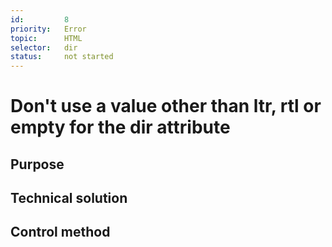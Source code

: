 ```yaml
---
id:         8
priority:   Error
topic:      HTML
selector:   dir
status:     not started
---
```


# Don't use a value other than ltr, rtl or empty for the dir attribute

## Purpose

## Technical solution

## Control method

